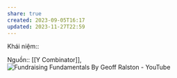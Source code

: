 ```yaml
---
share: true
created: 2023-09-05T16:17
updated: 2023-11-27T22:59
---
```

Khái niệm:: 

Nguồn:: [[Y Combinator]], ![Fundraising Fundamentals By Geoff Ralston - YouTube](https://youtu.be/gcevHkNGrWQ?si=4bf979YwrNVck3rM&t=614)